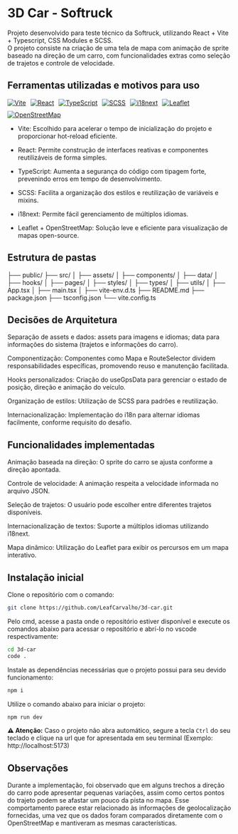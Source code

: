 # 3D Car - Softruck

Projeto desenvolvido para teste técnico da Softruck, utilizando React + Vite + Typescript, CSS Modules e SCSS. </br>
O projeto consiste na criação de uma tela de mapa com animação de sprite baseado na direção de um carro, com funcionalidades extras como seleção de trajetos e controle de velocidade.

## Ferramentas utilizadas e motivos para uso

<div style="display: flex; align-items: center; gap: 10px; flex-wrap: wrap;">
  <a href="https://vitejs.dev/" target="_blank">
    <img src="https://img.shields.io/badge/Vite-646CFF?style=for-the-badge&logo=vite&logoColor=white" alt="Vite" />
  </a>
  <a href="https://react.dev/" target="_blank">
    <img src="https://img.shields.io/badge/React-20232A?style=for-the-badge&logo=react&logoColor=61DAFB" alt="React" />
  </a>
  <a href="https://www.typescriptlang.org/" target="_blank">
    <img src="https://img.shields.io/badge/TypeScript-3178C6?style=for-the-badge&logo=typescript&logoColor=white" alt="TypeScript" />
  </a>
  <a href="https://sass-lang.com/" target="_blank">
    <img src="https://img.shields.io/badge/SCSS-CC6699?style=for-the-badge&logo=sass&logoColor=white" alt="SCSS" />
  </a>
  <a href="https://www.i18next.com/" target="_blank">
    <img src="https://img.shields.io/badge/i18next-26A69A?style=for-the-badge&logo=polymerproject&logoColor=white" alt="i18next" />
  </a>
  <a href="https://leafletjs.com/" target="_blank">
    <img src="https://img.shields.io/badge/Leaflet-199900?style=for-the-badge&logo=leaflet&logoColor=white" alt="Leaflet" />
  </a>
  <a href="https://www.openstreetmap.org/" target="_blank">
    <img src="https://img.shields.io/badge/OpenStreetMap-7EBC6F?style=for-the-badge&logo=openstreetmap&logoColor=white" alt="OpenStreetMap" />
  </a>
</div>

- Vite: Escolhido para acelerar o tempo de inicialização do projeto e proporcionar hot-reload eficiente.

- React: Permite construção de interfaces reativas e componentes reutilizáveis de forma simples.

- TypeScript: Aumenta a segurança do código com tipagem forte, prevenindo erros em tempo de desenvolvimento.

- SCSS: Facilita a organização dos estilos e reutilização de variáveis e mixins.

- i18next: Permite fácil gerenciamento de múltiplos idiomas.

- Leaflet + OpenStreetMap: Solução leve e eficiente para visualização de mapas open-source.

## Estrutura de pastas

├── public/
├── src/
│   ├── assets/
│   ├── components/
│   ├── data/
│   ├── hooks/
│   ├── pages/
│   ├── styles/
│   ├── types/
│   ├── utils/
│   ├── App.tsx
│   ├── main.tsx
│   ├── vite-env.d.ts
├── README.md
├── package.json
├── tsconfig.json
└── vite.config.ts

## Decisões de Arquitetura

Separação de assets e dados: assets para imagens e idiomas; data para informações do sistema (trajetos e informações do carro).

Componentização: Componentes como Mapa e RouteSelector dividem responsabilidades específicas, promovendo reuso e manutenção facilitada.

Hooks personalizados: Criação do useGpsData para gerenciar o estado de posição, direção e animação do veículo.

Organização de estilos: Utilização de SCSS para padrões e reutilização.

Internacionalização: Implementação do i18n para alternar idiomas facilmente, conforme requisito do desafio.

## Funcionalidades implementadas

Animação baseada na direção: O sprite do carro se ajusta conforme a direção apontada.

Controle de velocidade: A animação respeita a velocidade informada no arquivo JSON.

Seleção de trajetos: O usuário pode escolher entre diferentes trajetos disponíveis.

Internacionalização de textos: Suporte a múltiplos idiomas utilizando i18next.

Mapa dinâmico: Utilização do Leaflet para exibir os percursos em um mapa interativo.

## Instalação inicial

Clone o repositório com o comando:
```bash
git clone https://github.com/LeafCarvalho/3d-car.git
```
Pelo cmd, acesse a pasta onde o repositório estiver disponível e execute os comandos abaixo para acessar o repositório e abrí-lo no vscode respectivamente:
```bash
cd 3d-car
code .
```
Instale as dependências necessárias que o projeto possui para seu devido funcionamento:
```bash
npm i
```
Utilize o comando abaixo para iniciar o projeto:
```bash
npm run dev
```
**⚠️ Atenção:** Caso o projeto não abra automático, segure a tecla `Ctrl` do seu teclado e clique na url que for apresentada em seu terminal (Exemplo: http://localhost:5173)

## Observações
Durante a implementação, foi observado que em alguns trechos a direção do carro pode apresentar pequenas variações, assim como certos pontos do trajeto podem se afastar um pouco da pista no mapa. Esse comportamento parece estar relacionado às informações de geolocalização fornecidas, uma vez que os dados foram comparados diretamente com o OpenStreetMap e mantiveram as mesmas características.